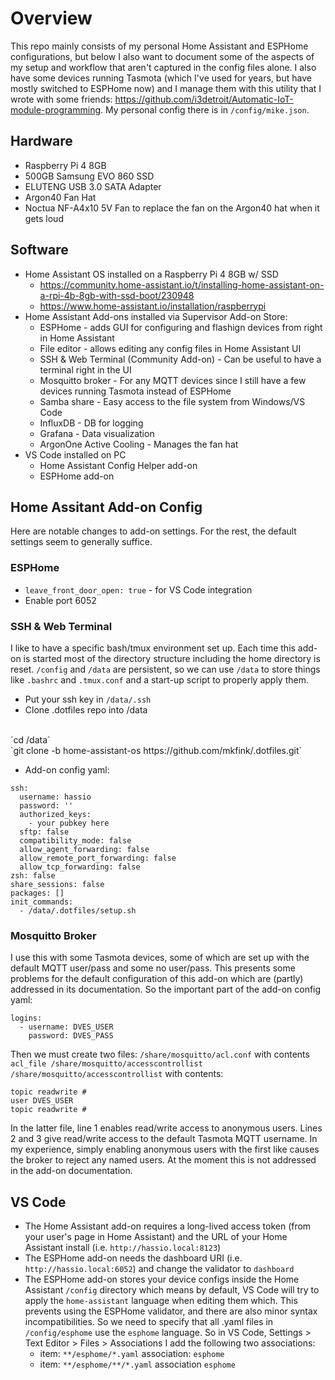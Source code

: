# Overview
This repo mainly consists of my personal Home Assistant and ESPHome configurations, but below I also want to document some of the aspects of my setup and workflow that aren't captured in the config files alone. I also have some devices running Tasmota (which I've used for years, but have mostly switched to ESPHome now) and I manage them with this utility that I wrote with some friends: https://github.com/i3detroit/Automatic-IoT-module-programming. My personal config there is in `/config/mike.json`.

## Hardware
* Raspberry Pi 4 8GB
* 500GB Samsung EVO 860 SSD
* ELUTENG USB 3.0 SATA Adapter
* Argon40 Fan Hat
* Noctua NF-A4x10 5V Fan to replace the fan on the Argon40 hat when it gets loud

## Software
* Home Assistant OS installed on a Raspberry Pi 4 8GB w/ SSD
  * https://community.home-assistant.io/t/installing-home-assistant-on-a-rpi-4b-8gb-with-ssd-boot/230948
  * https://www.home-assistant.io/installation/raspberrypi
* Home Assistant Add-ons installed via Supervisor Add-on Store:
  * ESPHome - adds GUI for configuring and flashign devices from right in Home Assistant
  * File editor - allows editing any config files in Home Assistant UI
  * SSH & Web Terminal (Community Add-on) - Can be useful to have a terminal right in the UI
  * Mosquitto broker - For any MQTT devices since I still have a few devices running Tasmota instead of ESPHome
  * Samba share - Easy access to the file system from Windows/VS Code
  * InfluxDB - DB for logging
  * Grafana - Data visualization
  * ArgonOne Active Cooling - Manages the fan hat
* VS Code installed on PC
  * Home Assistant Config Helper add-on
  * ESPHome add-on

## Home Assitant Add-on Config
Here are notable changes to add-on settings. For the rest, the default settings seem to generally suffice.
### ESPHome
* `leave_front_door_open: true` - for VS Code integration
* Enable port 6052
### SSH & Web Terminal
I like to have a specific bash/tmux environment set up. Each time this add-on is started most of the directory structure including the home directory is reset. `/config` and `/data` are persistent, so we can use `/data` to store things like `.bashrc` and `.tmux.conf` and a start-up script to properly apply them.
* Put your ssh key in `/data/.ssh`
* Clone .dotfiles repo into /data
<br>
`cd /data`
<br>
`git clone -b home-assistant-os https://github.com/mkfink/.dotfiles.git`

* Add-on config yaml:
```
ssh:
  username: hassio
  password: ''
  authorized_keys:
    - your pubkey here
  sftp: false
  compatibility_mode: false
  allow_agent_forwarding: false
  allow_remote_port_forwarding: false
  allow_tcp_forwarding: false
zsh: false
share_sessions: false
packages: []
init_commands:
  - /data/.dotfiles/setup.sh
```
### Mosquitto Broker
I use this with some Tasmota devices, some of which are set up with the default MQTT user/pass and some no user/pass. This presents some problems for the default configuration of this add-on which are (partly) addressed in its documentation. So the important part of the add-on config yaml:
```
logins:
  - username: DVES_USER
    password: DVES_PASS
```
Then we must create two files:
`/share/mosquitto/acl.conf` with contents `acl_file /share/mosquitto/accesscontrollist`
`/share/mosquitto/accesscontrollist` with contents:
```
topic readwrite #
user DVES_USER
topic readwrite #
```
In the latter file, line 1 enables read/write access to anonymous users. Lines 2 and 3 give read/write access to the default Tasmota MQTT username. In my experience, simply enabling anonymous users with the first like causes the broker to reject any named users. At the moment this is not addressed in the add-on documentation.

## VS Code
* The Home Assistant add-on requires a long-lived access token (from your user's page in Home Assistant) and the URL of your Home Assistant install (i.e. `http://hassio.local:8123`)
* The ESPHome add-on needs the dashboard URI (i.e. `http://hassio.local:6052`) and change the validator to `dashboard`
* The ESPHome add-on stores your device configs inside the Home Assistant `/config` directory which means by default, VS Code will try to apply the `home-assistant` language when editing them which. This prevents using the ESPHome validator, and there are also minor syntax incompatibilities. So we need to specify that all .yaml files in `/config/esphome` use the `esphome` language. So in VS Code, Settings > Text Editor > Files > Associations I add the following two associations:
  * item: `**/esphome/*.yaml` association: `esphome`
  * item: `**/esphome/**/*.yaml` association `esphome`
